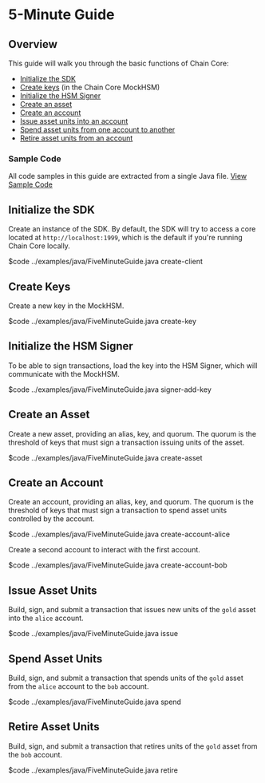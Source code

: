 # 5-Minute Guide

## Overview

This guide will walk you through the basic functions of Chain Core:

* [Initialize the SDK](#initialize-the-sdk)
* [Create keys](#create-keys) (in the Chain Core MockHSM)
* [Initialize the HSM Signer](#initialize-the-hsm-signer)
* [Create an asset](#create-an-asset)
* [Create an account](#create-an-account)
* [Issue asset units into an account](#issue-asset-units)
* [Spend asset units from one account to another](#spend-asset-units)
* [Retire asset units from an account](#retire-asset-units)

### Sample Code
All code samples in this guide are extracted from a single Java file.
<a href="../examples/java/FiveMinuteGuide.java" class="downloadBtn btn success" target="\_blank">View Sample Code</a>

## Initialize the SDK

Create an instance of the SDK. By default, the SDK will try to access a core located at `http://localhost:1999`, which is the default if you're running Chain Core locally.

$code ../examples/java/FiveMinuteGuide.java create-client

## Create Keys

Create a new key in the MockHSM.

$code ../examples/java/FiveMinuteGuide.java create-key

## Initialize the HSM Signer

To be able to sign transactions, load the key into the HSM Signer, which will communicate with the MockHSM.

$code ../examples/java/FiveMinuteGuide.java signer-add-key

## Create an Asset

Create a new asset, providing an alias, key, and quorum. The quorum is the threshold of keys that must sign a transaction issuing units of the asset.

$code ../examples/java/FiveMinuteGuide.java create-asset

## Create an Account

Create an account, providing an alias, key, and quorum. The quorum is the threshold of keys that must sign a transaction to spend asset units controlled by the account.

$code ../examples/java/FiveMinuteGuide.java create-account-alice

Create a second account to interact with the first account.

$code ../examples/java/FiveMinuteGuide.java create-account-bob

## Issue Asset Units

Build, sign, and submit a transaction that issues new units of the `gold` asset into the `alice` account.

$code ../examples/java/FiveMinuteGuide.java issue

## Spend Asset Units

Build, sign, and submit a transaction that spends units of the `gold` asset from the `alice` account to the `bob` account.

$code ../examples/java/FiveMinuteGuide.java spend

## Retire Asset Units

Build, sign, and submit a transaction that retires units of the `gold` asset from the `bob` account.

$code ../examples/java/FiveMinuteGuide.java retire
